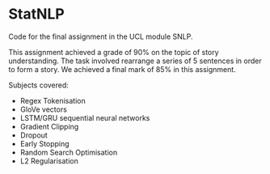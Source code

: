 # StatNLP
Code for the final assignment in the UCL module SNLP. 

This assignment achieved a grade of 90% on the topic of story understanding. The task involved 
rearrange a series of 5 sentences in order to form a story. We achieved a final mark of 85% in this assignment.

Subjects covered:
* Regex Tokenisation
* GloVe vectors
* LSTM/GRU sequential neural networks
* Gradient Clipping
* Dropout
* Early Stopping
* Random Search Optimisation
* L2 Regularisation
